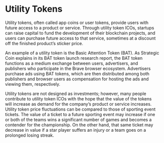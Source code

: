 # Utility Tokens
Utility tokens, often called app coins or user tokens, provide users with future access to a product or service. Through utility token ICOs, startups can raise capital to fund the development of their blockchain projects, and users can purchase future access to that service, sometimes at a discount off the finished product’s sticker price.

An example of a utility token is the Basic Attention Token (BAT). As Strategic Coin explains in its BAT token launch research report, the BAT token functions as a medium exchange between users, advertisers, and publishers who participate in the Brave browser ecosystem. Advertisers purchase ads using BAT tokens, which are then distributed among both publishers and browser users as compensation for hosting the ads and viewing them, respectively. 

Utility tokens are not designed as investments; however, many people contribute to utility token ICOs with the hope that the value of the tokens will increase as demand for the company’s product or service increases. Utility token price fluctuations can be compared to those of sporting event tickets. The value of a ticket to a future sporting event may increase if one or both of the teams wins a significant number of games and becomes a contender for the championship. On the other hand, that same ticket may decrease in value if a star player suffers an injury or a team goes on a prolonged losing streak.